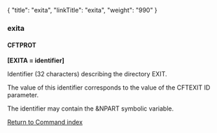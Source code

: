 {
    "title": "exita",
    "linkTitle": "exita",
    "weight": "990"
}<span id="exita"></span>

### exita

#### CFTPROT

****[EXITA = identifier]****

Identifier (32 characters) describing
the directory EXIT.

The value of this identifier corresponds to the value of the CFTEXIT
ID parameter.

The identifier may contain the &NPART symbolic variable.

[Return to Command index](../../)
